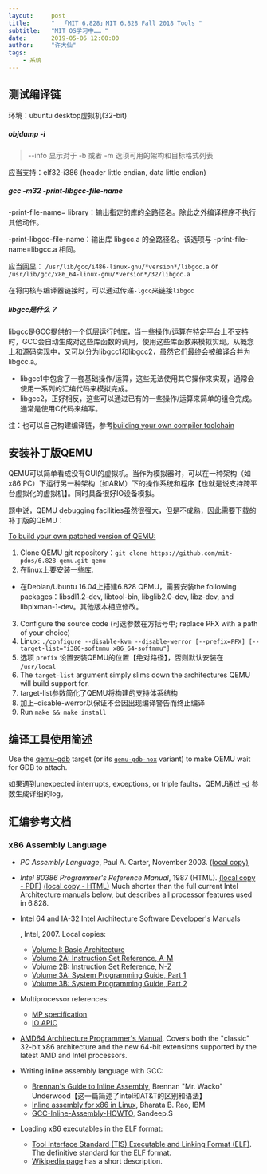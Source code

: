 ```yaml
---
layout:     post
title:      "  「MIT 6.828」MIT 6.828 Fall 2018 Tools "
subtitle:   "MIT OS学习中…… "
date:       2019-05-06 12:00:00
author:     "许大仙"
tags:
    - 系统
---
```


## 测试编译链

环境：ubuntu desktop虚拟机(32-bit)

##### objdump -i 

> --info 显示对于 -b 或者 -m 选项可用的架构和目标格式列表

应当支持：elf32-i386 (header little endian, data little endian)

##### gcc -m32 -print-libgcc-file-name

-print-file-name= library：输出指定的库的全路径名。除此之外编译程序不执行其他动作。

-print-libgcc-file-name：输出库 libgcc.a 的全路径名。该选项与 -print-file-name=libgcc.a 相同。

应当回显： `/usr/lib/gcc/i486-linux-gnu/*version*/libgcc.a` or `/usr/lib/gcc/x86_64-linux-gnu/*version*/32/libgcc.a`

在将内核与编译器链接时，可以通过传递`-lgcc`来链接`libgcc`

##### libgcc是什么？

libgcc是GCC提供的一个低层运行时库，当一些操作/运算在特定平台上不支持时，GCC会自动生成对这些库函数的调用，使用这些库函数来模拟实现。从概念上和源码实现中，又可以分为libgcc1和libgcc2，虽然它们最终会被编译合并为libgcc.a。

- libgcc1中包含了一套基础操作/运算，这些无法使用其它操作来实现，通常会使用一系列的汇编代码来模拟完成。
- libgcc2，正好相反，这些可以通过已有的一些操作/运算来简单的组合完成。通常是使用C代码来编写。

注：也可以自己构建编译链，参考[building your own compiler toolchain](https://pdos.csail.mit.edu/6.828/2018/tools.html)

## 安装补丁版QEMU

QEMU可以简单看成没有GUI的虚拟机。当作为模拟器时，可以在一种架构（如x86 PC）下运行另一种架构（如ARM）下的操作系统和程序【也就是说支持跨平台虚拟化的虚拟机】。同时具备很好IO设备模拟。

题中说，QEMU debugging facilities虽然很强大，但是不成熟，因此需要下载的补丁版的QEMU：

<u>To build your own patched version of QEMU:</u>

1.  Clone QEMU git repository：`git clone https://github.com/mit-pdos/6.828-qemu.git qemu`
2.  在linux上要安装一些库. 
   - 在Debian/Ubuntu 16.04上搭建6.828 QEMU，需要安装the following packages：libsdl1.2-dev, libtool-bin, libglib2.0-dev, libz-dev, and libpixman-1-dev。其他版本相应修改。
3.  Configure the source code (可选参数在方括号中; replace PFX with a path of your choice)
   1. Linux: `./configure --disable-kvm --disable-werror [--prefix=PFX] [--target-list="i386-softmmu x86_64-softmmu"]`
   2. 选项 `prefix` 设置安装QEMU的位置【绝对路径】，否则默认安装在 `/usr/local` 
   3. The `target-list` argument simply slims down the architectures QEMU will build support for.
   4. target-list参数简化了QEMU将构建的支持体系结构
   5. 加上–disable-werror以保证不会因出现编译警告而终止编译
4.  Run `make && make install`

## 编译工具使用简述

Use the [qemu-gdb](https://pdos.csail.mit.edu/6.828/2018/labguide.html#make-qemu-gdb) target (or its [`qemu-gdb-nox`](https://pdos.csail.mit.edu/6.828/2018/labguide.html#make-qemu-gdb-nox) variant) to make QEMU wait for GDB to attach.

如果遇到unexpected interrupts, exceptions, or triple faults，QEMU通过 [-d](https://pdos.csail.mit.edu/6.828/2018/labguide.html#qemu--d) 参数生成详细的log。

## 汇编参考文档

### x86 Assembly Language

- *PC Assembly Language*, Paul A. Carter, November 2003. [(local copy)](https://pdos.csail.mit.edu/6.828/2018/readings/pcasm-book.pdf)

- *Intel 80386 Programmer's Reference Manual*, 1987 (HTML). [(local copy - PDF)](https://pdos.csail.mit.edu/6.828/2018/readings/i386.pdf) [(local copy - HTML)](https://pdos.csail.mit.edu/6.828/2018/readings/i386/toc.htm) 
  Much shorter than the full current Intel Architecture manuals below, but describes all processor features used in 6.828.

- Intel	64 and IA-32 Intel Architecture Software Developer's Manuals

  , Intel, 2007. Local copies:

  - [Volume I: Basic Architecture](https://pdos.csail.mit.edu/6.828/2018/readings/ia32/IA32-1.pdf)
  - [Volume 2A: Instruction Set Reference, A-M](https://pdos.csail.mit.edu/6.828/2018/readings/ia32/IA32-2A.pdf)
  - [Volume 2B: Instruction Set Reference, N-Z](https://pdos.csail.mit.edu/6.828/2018/readings/ia32/IA32-2B.pdf)
  - [Volume 3A: System Programming Guide, Part 1](https://pdos.csail.mit.edu/6.828/2018/readings/ia32/IA32-3A.pdf)
  - [Volume 3B: System Programming Guide, Part 2](https://pdos.csail.mit.edu/6.828/2018/readings/ia32/IA32-3B.pdf)

- Multiprocessor references:

  - [MP specification](https://pdos.csail.mit.edu/6.828/2018/readings/ia32/MPspec.pdf)
  - [IO APIC](https://pdos.csail.mit.edu/6.828/2018/readings/ia32/ioapic.pdf)

- [AMD64 Architecture Programmer's Manual](https://developer.amd.com/resources/developer-guides-manuals/).
  Covers both the "classic" 32-bit x86 architecture and the new 64-bit extensions supported by the latest AMD and Intel processors.

- Writing inline assembly language with GCC:

  - [Brennan's Guide to Inline Assembly](http://www.delorie.com/djgpp/doc/brennan/brennan_att_inline_djgpp.html), Brennan "Mr. Wacko" Underwood【这一篇简述了intel和AT&T的区别和语法】
  - [Inline assembly for x86 in Linux](http://www.ibm.com/developerworks/linux/library/l-ia.html), Bharata B. Rao, IBM
  - [GCC-Inline-Assembly-HOWTO](http://www.ibiblio.org/gferg/ldp/GCC-Inline-Assembly-HOWTO.html), Sandeep.S

- Loading x86 executables in the ELF format:

  - [Tool Interface Standard (TIS) Executable and Linking Format (ELF)](https://pdos.csail.mit.edu/6.828/2018/readings/elf.pdf).
    The definitive standard for the ELF format.
  - [Wikipedia page](http://en.wikipedia.org/wiki/Executable_and_Linkable_Format) has a short description.